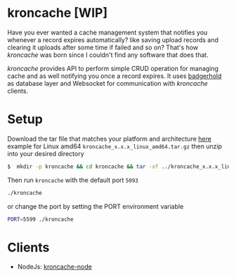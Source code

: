 # kroncache [WIP]
Have you ever wanted a cache management system that notifies you whenever a record expires automatically? like saving upload records and clearing it uploads after some time if failed and so on? That's how *kroncache* was born since I couldn't find any software that does that.

*kroncache* provides API to perform simple CRUD operation for managing cache and as well notifying you once a record expires. It uses [badgerhold](https://github.com/timshannon/badgerhold) as database layer and Websocket for communication with *kroncache* clients.

# Setup
Download the tar file that matches your platform and architecture [here](https://github.com/Akumzy/kroncache/releases)
example for Linux amd64 `kroncache_x.x.x_linux_amd64.tar.gz`
then unzip into your desired directory

```sh
$  mkdir -p kroncache && cd kroncache && tar -xf ../kroncache_x.x.x_linux_amd64.tar.gz
```
Then run `kroncache` with the default port `5093`
```sh
./kroncache
```
or change the port by setting the PORT environment variable
```sh
PORT=5599 ./kroncache
```

# Clients 

- NodeJs: [kroncache-node](https://github.com/Akumzy/kroncache-node)
